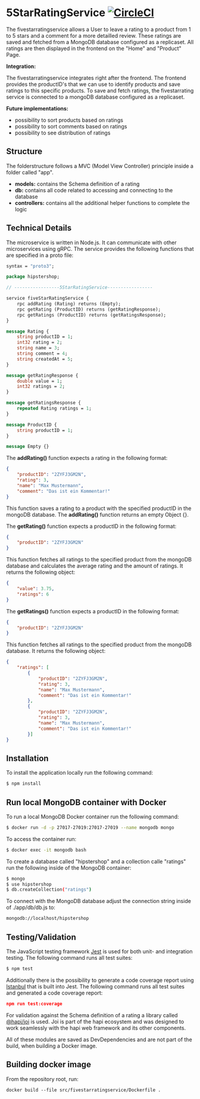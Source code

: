 # 5StarRatingService [![CircleCI](https://circleci.com/gh/amrap030/microservices-demo/tree/master.svg?style=shield&circle-token=e3c2b7f924d261a40caaf372c51e0a87c91ae0ea)](https://circleci.com/gh/amrap030/microservices-demo/tree/master)

The fivestarratingservice allows a User to leave a rating to a product from 1 to 5 stars and a comment for a more detailled review. These ratings are saved and fetched from a MongoDB database configured as a replicaset. All ratings are then displayed in the frontend on the "Home" and "Product" Page.

**Integration:**

The fivestarratingservice integrates right after the frontend. The frontend provides the productID's that we can use to identify products and save ratings to this specific products. To save and fetch ratings, the fivestarrating service is connected to a mongoDB database configured as a replicaset.

**Future implementations:**

- possibility to sort products based on ratings
- possibility to sort comments based on ratings
- possibility to see distribution of ratings

## Structure

The folderstructure follows a MVC (Model View Controller) principle inside a folder called "app".

- **models:** contains the Schema definition of a rating
- **db:** contains all code related to accessing and connecting to the database
- **controllers:** contains all the additional helper functions to complete the logic

## Technical Details

The microservice is written in Node.js. It can communicate with other microservices using gRPC. The service provides the following functions that are specified in a proto file:

```proto
syntax = "proto3";

package hipstershop;

// -----------------5StarRatingService-----------------

service fiveStarRatingService {
    rpc addRating (Rating) returns (Empty); 
    rpc getRating (ProductID) returns (getRatingResponse); 
    rpc getRatings (ProductID) returns (getRatingsResponse);
}

message Rating {
    string productID = 1;
    int32 rating = 2;
    string name = 3;
    string comment = 4;
    string createdAt = 5;
}

message getRatingResponse {
    double value = 1;
    int32 ratings = 2;
}

message getRatingsResponse {
    repeated Rating ratings = 1; 
}

message ProductID {
    string productID = 1;
}

message Empty {}
```

The **addRating()** function expects a rating in the following format:

```json
{
    "productID": "2ZYFJ3GM2N",
    "rating": 3,
    "name": "Max Mustermann",
    "comment": "Das ist ein Kommentar!"
}
```

This function saves a rating to a product with the specified productID in the mongoDB database. The **addRating()** function returns an empty Object {}. 

The **getRating()** function expects a productID in the following format:

```json
{
    "productID": "2ZYFJ3GM2N"
}
```

This function fetches all ratings to the specified product from the mongoDB database and calculates the average rating and the amount of ratings. It returns the following object:

```json
{
    "value": 3.75,
    "ratings": 6
}
```

The **getRatings()** function expects a productID in the following format:

```json
{
    "productID": "2ZYFJ3GM2N"
}
```

This function fetches all ratings to the specified product from the mongoDB database. It returns the following object:

```json
{
    "ratings": [
        { 
            "productID": "2ZYFJ3GM2N",
            "rating": 3,
            "name": "Max Mustermann",
            "comment": "Das ist ein Kommentar!"
        },
        { 
            "productID": "2ZYFJ3GM2N",
            "rating": 3,
            "name": "Max Mustermann",
            "comment": "Das ist ein Kommentar!"
        }]
}
```

## Installation

To install the application locally run the following command:

```bash
$ npm install
```

## Run local MongoDB container with Docker

To run a local MongoDB Docker container run the following command:

```bash
$ docker run -d -p 27017-27019:27017-27019 --name mongodb mongo 
```

To access the container run:

```bash
$ docker exec -it mongodb bash 
```

To create a database called "hipstershop" and a collection calle "ratings" run the following inside of the MongoDB container:

```bash
$ mongo
$ use hipstershop
$ db.createCollection("ratings")
```

To connect with the MongoDB database adjust the connection string inside of ./app/db/db.js to:

```bash
mongodb://localhost/hipstershop
```

## Testing/Validation

The JavaScript testing framework [Jest](https://github.com/facebook/jest) is used for both unit- and integration testing. The following command runs all test suites:

```bash
$ npm test
```

Additionally there is the possibility to generate a code coverage report using [Istanbul](https://github.com/istanbuljs) that is built into Jest. The following command runs all test suites and generated a code coverage report:

```json
npm run test:coverage
```

For validation against the Schema definition of a rating a library called [@hapi/joi](https://github.com/hapijs/joi) is used. Joi is part of the hapi ecosystem and was designed to work seamlessly with the hapi web framework and its other components.

All of these modules are saved as DevDependencies and are not part of the build, when building a Docker image.

## Building docker image

From the repository root, run:

```
docker build --file src/fivestarratingservice/Dockerfile .
```
